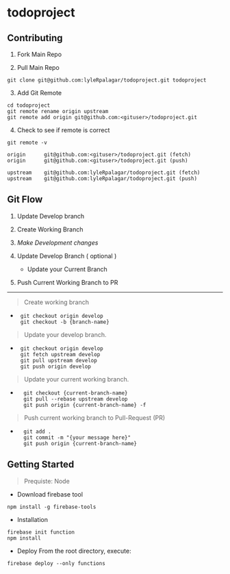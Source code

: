 # todoproject

## Contributing
1. Fork Main Repo


2. Pull Main Repo
```
git clone git@github.com:lyleRpalagar/todoproject.git todoproject
```

3. Add Git Remote
```
cd todoproject
git remote rename origin upstream
git remote add origin git@github.com:<gituser>/todoproject.git
```

4. Check to see if remote is correct
```
git remote -v

origin		git@github.com:<gituser>/todoproject.git (fetch)
origin		git@github.com:<gituser>/todoproject.git (push)

upstream	git@github.com:lyleRpalagar/todoproject.git (fetch)
upstream	git@github.com:lyleRpalagar/todoproject.git (push)
```

## Git Flow
1. Update Develop branch
2. Create Working Branch
3. *Make Development changes*
4. Update Develop Branch ( optional )
   
   - Update your Current Branch
6. Push Current Working Branch to PR 

---
> Create working branch
- ```
   git checkout origin develop
   git checkout -b {branch-name}
  ```
> Update your develop branch.
-  ```
    git checkout origin develop
    git fetch upstream develop
    git pull upstream develop
    git push origin develop
    ```

> Update your current working branch.

- ```
    git checkout {current-branch-name}
    git pull --rebase upstream develop
    git push origin {current-branch-name} -f
    ```

> Push current working branch to Pull-Request (PR) 
- ```
    git add . 
    git commit -m "{your message here}"
    git push origin {current-branch-name}
    ```

## Getting Started
> Prequiste: Node

- Download firebase tool
```
npm install -g firebase-tools
```

- Installation
``` 
firebase init function
npm install
```

- Deploy
From the root directory, execute:

```
firebase deploy --only functions
```



